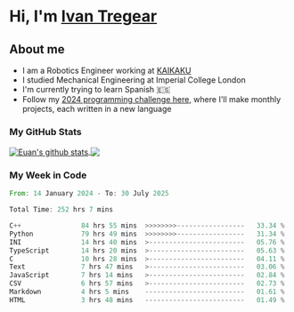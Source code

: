 # Hi, I'm [Ivan Tregear](https://www.linkedin.com/in/ivantregear/)

## About me

* I am a Robotics Engineer working at [KAIKAKU](https://github.com/KAIKAKU-AI)
* I studied Mechanical Engineering at Imperial College London
* I'm currently trying to learn Spanish :es:
* Follow my [2024 programming challenge here](https://github.com/ITregear?tab=repositories), where I'll make monthly projects, each written in a new language


### My GitHub Stats

<a href="#my-github-stats">
  <img align="center" src="https://github-readme-stats.vercel.app/api?username=itregear&count_private=true&show_icons=true&include_all_commits=true&theme=material-palenight" alt="Euan's github stats" />
</a>

<a href="#my-github-stats">
  <img align="center" src="https://github-readme-stats.vercel.app/api/top-langs/?username=itregear&layout=compact&theme=material-palenight" />
</a>

### My Week in Code
<!--START_SECTION:waka-->

```rust
From: 14 January 2024 - To: 30 July 2025

Total Time: 252 hrs 7 mins

C++               84 hrs 55 mins  >>>>>>>>-----------------   33.34 %
Python            79 hrs 49 mins  >>>>>>>>-----------------   31.34 %
INI               14 hrs 40 mins  >------------------------   05.76 %
TypeScript        14 hrs 20 mins  >------------------------   05.63 %
C                 10 hrs 28 mins  >------------------------   04.11 %
Text              7 hrs 47 mins   >------------------------   03.06 %
JavaScript        7 hrs 14 mins   >------------------------   02.84 %
CSV               6 hrs 57 mins   >------------------------   02.73 %
Markdown          4 hrs 5 mins    -------------------------   01.61 %
HTML              3 hrs 48 mins   -------------------------   01.49 %
```

<!--END_SECTION:waka-->
